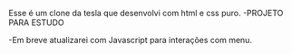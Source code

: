 Esse é um clone da tesla que desenvolvi com html e css puro.
-PROJETO PARA ESTUDO

-Em breve atualizarei com Javascript para interações com menu.

